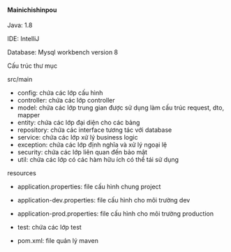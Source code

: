 #### Mainichishinpou
Java: 1.8

IDE: IntelliJ

Database: Mysql workbench version 8

Cấu trúc thư mục 

src/main

* config: chứa các lớp cấu hình
* controller: chứa các lớp controller
* model: chứa các lớp trung gian được sử dụng làm cấu trúc request, dto, mapper
* entity: chứa các lớp đại diện cho các bảng
* repository: chứa các interface tương tác với database
* service: chứa các lớp xử lý business logic
* exception: chứa các lớp định nghĩa và xử lý ngoại lệ
* security: chứa các lớp liên quan đến bảo mật
* util: chứa các lớp có các hàm hữu ích có thể tái sử dụng

resources

* application.properties: file cấu hình chung project

* application-dev.properties: file cấu hình cho môi trường dev

* application-prod.properties: file cấu hình cho môi trường production

* test: chứa các lớp test

* pom.xml: file quản lý maven

